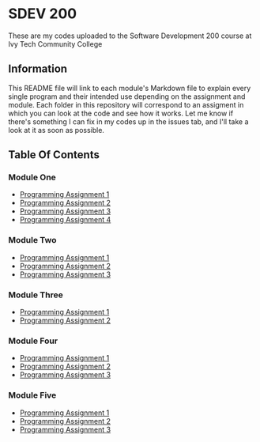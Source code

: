 <!--Heading-->
# SDEV 200
These are my codes uploaded to the Software Development 200 course at Ivy Tech Community College

<!--Information-->
## Information
This README file will link to each module's Markdown file to explain every single program and their intended use depending on the assignment and module. Each folder in this repository will correspond to an assigment in which you can look at the code and see how it works. Let me know if there's something I can fix in my codes up in the issues tab, and I'll take a look at it as soon as possible.

## Table Of Contents
### Module One
* [Programming Assignment 1](https://github.com/Jramirez195/SDEV200/tree/main/Conversion)
* [Programming Assignment 2](https://github.com/Jramirez195/SDEV200/tree/main/CreditCardValidator)
* [Programming Assignment 3](https://github.com/Jramirez195/SDEV200/tree/main/ArrayEquality)
* [Programming Assignment 4](https://github.com/Jramirez195/SDEV200/tree/main/PolygonTest)
### Module Two
* [Programming Assignment 1](https://github.com/Jramirez195/SDEV200/tree/main/MyDateTest)
* [Programming Assignment 2](https://github.com/Jramirez195/SDEV200/tree/main/Triangle)
* [Programming Assignment 3](https://github.com/Jramirez195/SDEV200/tree/main/BinaryConverter)
### Module Three
* [Programming Assignment 1](https://github.com/Jramirez195/SDEV200/tree/main/GeometricShapes)
* [Programming Assignment 2](https://github.com/Jramirez195/SDEV200/tree/main/RationalBigInteger)
### Module Four
* [Programming Assignment 1](https://github.com/Jramirez195/SDEV200/tree/main/SymbolMatcher)
* [Programming Assignment 2](https://github.com/Jramirez195/SDEV200/tree/main/CountKeywords)
* [Programming Assignment 3](https://github.com/Jramirez195/SDEV200/tree/main/MyLinkedList)
### Module Five
* [Programming Assignment 1]()
* [Programming Assignment 2]()
* [Programming Assignment 3]()